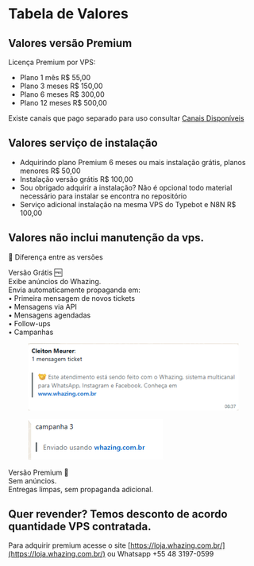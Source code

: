 # Tabela de Valores

## Valores versão Premium

Licença Premium por VPS:

* Plano 1 mês R$ 55,00
* Plano 3 meses R$ 150,00
* Plano 6 meses R$ 300,00
* Plano 12 meses R$ 500,00

Existe canais que pago separado para uso consultar [Canais Disponíveis](canais-suportados/)

## Valores serviço de instalação

* Adquirindo plano Premium 6 meses ou mais instalação grátis, planos menores R$ 50,00
* Instalação versão grátis R$ 100,00
* Sou obrigado adquirir a instalação? Não é opcional todo material necessário para instalar se encontra no repositório
* Serviço adicional instalação na mesma VPS do Typebot e N8N R$ 100,00

## Valores não inclui manutenção da vps.

📌 Diferença entre as versões

Versão Grátis 🆓\
Exibe anúncios do Whazing.\
Envia automaticamente propaganda em:\
• Primeira mensagem de novos tickets\
• Mensagens via API\
• Mensagens agendadas\
• Follow-ups\
• Campanhas

<figure><img src=".gitbook/assets/image (2) (1) (1) (1).png" alt=""><figcaption></figcaption></figure>

<figure><img src=".gitbook/assets/image (4) (1).png" alt=""><figcaption></figcaption></figure>

Versão Premium 💎\
Sem anúncios.\
Entregas limpas, sem propaganda adicional.

## Quer revender? Temos desconto de acordo quantidade VPS contratada.

Para adquirir premium acesse o site [https://loja.whazing.com.br/](https://loja.whazing.com.br/) ou Whatsapp +55 48 3197-0599

